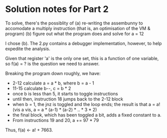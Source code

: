 # Solution notes for Part 2

To solve, there's the possiblity of
    (a) re-writing the assembunny to accomodate a multiply instruction
        (that is, an optimisation of the VM & program)
    (b) figure out what the program does and solve for a = 12

I chose (b). The 2.py contains a debugger implementation, however, to help
expedite the analysis.

Given that register 'a' is the only one set, this is a function of one
variable, so f(a) = ? is the question we need to answer.

Breaking the program down roughly, we have:
* 2-12 calculate a = a * b, where b = a - 1
* 11-15 calculate b--, c = b * 2
* once b is less than 5, it starts to toggle instructions
* until then, instruction 18 jumps back to the 2-12 block
* when b = 1, the jnz is toggled and the loop ends; the result is that
  a = a! (vis a vis, a = a * (a-1) * (a-2) * .. * 3 * 2)
* the final block, which has been toggled a bit, adds a fixed constant
  to a.
* From instructions 19 and 20, a += 97 * 79

Thus, f(a) <- a! + 7663. 